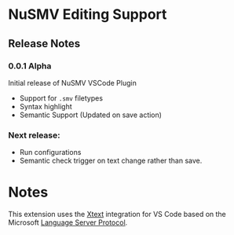 # NuSMV Editing Support

## Release Notes 
### 0.0.1 Alpha
Initial release of NuSMV VSCode Plugin
- Support for `.smv` filetypes
- Syntax highlight
- Semantic Support (Updated on save action)

### Next release:
- Run configurations
- Semantic check trigger on text change rather than save.

# Notes

This extension uses the [Xtext](https://www.eclipse.org/Xtext/) integration for VS Code based on the Microsoft [Language Server Protocol](https://github.com/Microsoft/language-server-protocol).

